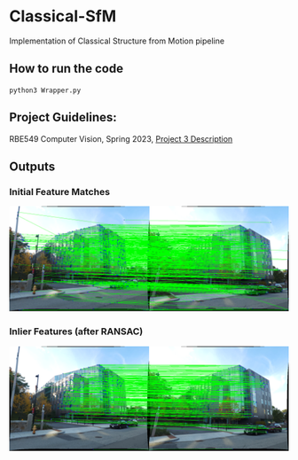 # Classical-SfM
Implementation of Classical Structure from Motion pipeline


## How to run the code
```
python3 Wrapper.py
```

## Project Guidelines:
RBE549 Computer Vision, Spring 2023, [Project 3 Description](https://rbe549.github.io/spring2023/proj/p2/)

## Outputs

### Initial Feature Matches
![feature_matches](Outputs/feature_matches.png)

### Inlier Features (after RANSAC)
![feature_matches](Outputs/inlier_features_ransac.png)